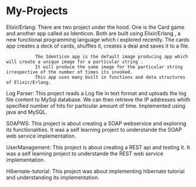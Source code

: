 # My-Projects

Elixir/Erlang: There are two project under the hood. One is the Card game and another app called as Identicon.
               Both are built using Elixir/Erlang , a new functional programming language which i explored recently.
               The cards app creates a deck of cards, shuffles it, creates a deal and saves it to a file.
               
               The Identicon app is the default image producing app which will create a unique image for a particular string .
               It will produce the same image for the particular string irrespective of the number of times its invoked.
               This app uses many built in functions and data structures of Elixir/Erlang.

Log Parser: This project reads a Log file in text format and uploads the log file content to MySql database. 
            We can then retrieve the IP addresses whith specified number of hits for particular amount of time.
            Implemented using java and MySQL.
            
SOAPWS:  This project is about creating a SOAP webservice and exploring its functionalities.
          It was a self learning project to understande the SOAP web service implementation.
          
UserManagement: This project is about creating a REST api and testing it.
                It was a self learning project to understande the REST web service implementation.
               
Hibernate-tutorial: This project was about implementing hibernate tutorial and understanding its implementation.               
               
